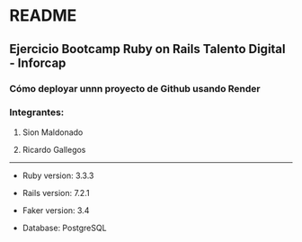 # README
## Ejercicio Bootcamp Ruby on Rails Talento Digital - Inforcap

### Cómo deployar unnn proyecto de Github usando Render

### Integrantes:

1. Sion Maldonado

2. Ricardo Gallegos

---


* Ruby version: 3.3.3

* Rails version: 7.2.1

* Faker version: 3.4

* Database: PostgreSQL
